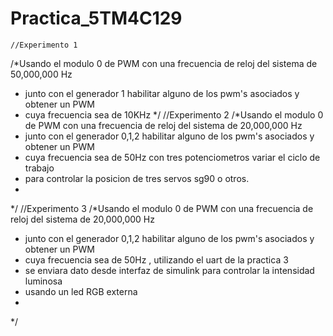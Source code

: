 # Practica_5TM4C129
    //Experimento 1
/*Usando el modulo 0 de PWM con una frecuencia de reloj del sistema de 50,000,000 Hz
 * junto con el generador 1  habilitar alguno de los pwm's asociados y obtener un PWM
 * cuya frecuencia sea de 10KHz
 */
//Experimento 2
/*Usando el modulo 0 de PWM con una frecuencia de reloj del sistema de 20,000,000 Hz
 * junto con el generador 0,1,2  habilitar alguno de los pwm's asociados y obtener un PWM
 * cuya frecuencia sea de 50Hz con tres potenciometros variar el ciclo de trabajo
 * para controlar la posicion de tres servos sg90 o otros.
 *
 */
//Experimento 3
/*Usando el modulo 0 de PWM con una frecuencia de reloj del sistema de 20,000,000 Hz
 * junto con el generador 0,1,2  habilitar alguno de los pwm's asociados y obtener un PWM
 * cuya frecuencia sea de 50Hz , utilizando el uart de la practica 3
 * se enviara dato desde interfaz de simulink para controlar la intensidad luminosa 
 * usando un led RGB externa 
 *
 */
